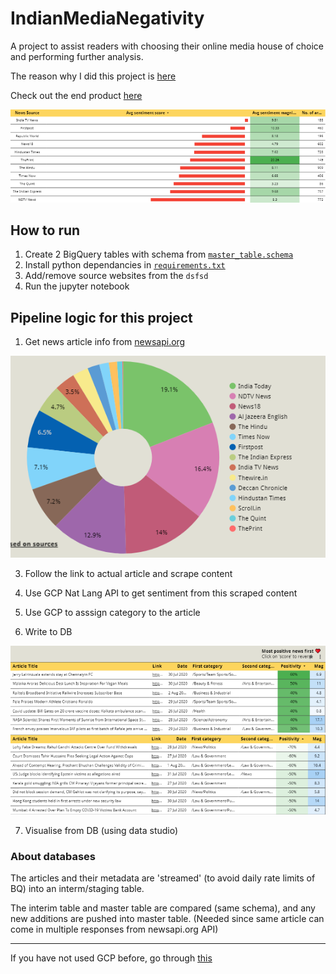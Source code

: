 # IndianMediaNegativity
A project to assist readers with choosing their online media house of choice and performing further analysis.

The reason why I did this project is [here](https://medium.com/@swahareddy/if-it-bleeds-it-leads-a4739cee9284?sk=1bd0b0fcfc6cdca266aca86467bbf590)

Check out the end product [here](https://datastudio.google.com/reporting/319d07ad-3499-46ab-b140-4cdfd7df55b4)

<img src="https://github.com/swahareddy/IndianMediaNegativity/blob/master/Readme%20images/firsttable.png" >

## How to run
1. Create 2 BigQuery tables with schema from [`master_table.schema`](https://github.com/swahareddy/IndianMediaNegativity/blob/master/master_table.schema)
2. Install python dependancies in [`requirements.txt`](https://github.com/swahareddy/IndianMediaNegativity/blob/master/requirements.txt)
3. Add/remove source websites from the `dsfsd`
4. Run the jupyter notebook

## Pipeline logic for this project
1. Get news article info from [newsapi.org](https://)
<img src="https://github.com/swahareddy/IndianMediaNegativity/blob/master/Readme%20images/organisations.png">

3. Follow the link to actual article and scrape content

4. Use GCP Nat Lang  API to get sentiment from this scraped content

5. Use GCP to asssign category to the article

6. Write to DB
<img src="https://github.com/swahareddy/IndianMediaNegativity/blob/master/Readme%20images/psotiive.png">
<img src="https://github.com/swahareddy/IndianMediaNegativity/blob/master/Readme%20images/negative.png">

7. Visualise from DB (using data studio)


### About databases
The articles and their metadata are 'streamed' (to avoid daily rate limits of BQ) into an interm/staging table. 

The interim table and master table are compared (same schema), and any new additions are pushed into master table. (Needed since same article can come in multiple responses from newsapi.org API) 
_________________
If you have not used GCP before, go through [this](https://github.com/swahareddy/IndianMediaNegativity/blob/master/gcp_guide.md)
